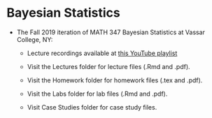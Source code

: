 # Bayesian Statistics

- The Fall 2019 iteration of MATH 347 Bayesian Statistics at Vassar College, NY:

    - Lecture recordings available at [this YouTube playlist](https://www.youtube.com/playlist?list=PL_lWxa4iVNt1TfbsAfv9aW_5KL9rZuAtr)
    
    - Visit the Lectures folder for lecture files (.Rmd and .pdf).
    
    - Visit the Homework folder for homework files (.tex and .pdf).
    
    - Visit the Labs folder for lab files (.Rmd and .pdf).
    
    - Visit Case Studies folder for case study files.
